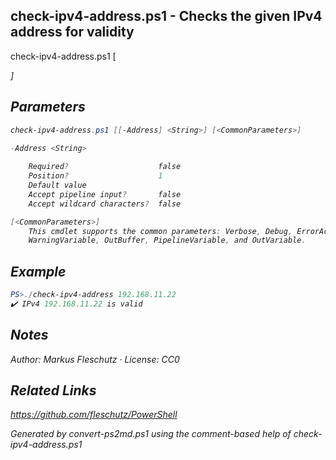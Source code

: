 ## check-ipv4-address.ps1 - Checks the given IPv4 address for validity

check-ipv4-address.ps1 [<Address>]

## Parameters
```powershell
check-ipv4-address.ps1 [[-Address] <String>] [<CommonParameters>]

-Address <String>
    
    Required?                    false
    Position?                    1
    Default value                
    Accept pipeline input?       false
    Accept wildcard characters?  false

[<CommonParameters>]
    This cmdlet supports the common parameters: Verbose, Debug, ErrorAction, ErrorVariable, WarningAction, 
    WarningVariable, OutBuffer, PipelineVariable, and OutVariable.
```

## Example
```powershell
PS>./check-ipv4-address 192.168.11.22
✔️ IPv4 192.168.11.22 is valid
```


## Notes
Author: Markus Fleschutz · License: CC0

## Related Links
https://github.com/fleschutz/PowerShell

*Generated by convert-ps2md.ps1 using the comment-based help of check-ipv4-address.ps1*
